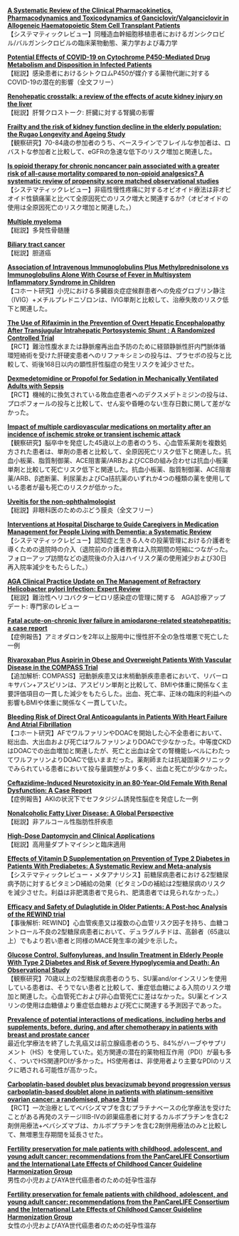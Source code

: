 [**A Systematic Review of the Clinical Pharmacokinetics, Pharmacodynamics and Toxicodynamics of Ganciclovir/Valganciclovir in Allogeneic Haematopoietic Stem Cell Transplant Patients**](https://pubmed.ncbi.nlm.nih.gov/33515202/)  
【システマティックレビュー】同種造血幹細胞移植患者におけるガンシクロビル/バルガンシクロビルの臨床薬物動態、薬力学および毒力学

[**Potential Effects of COVID-19 on Cytochrome P450-Mediated Drug Metabolism and Disposition in Infected Patients**](https://pubmed.ncbi.nlm.nih.gov/33538960/)  
【総説】感染患者におけるシトクロムP450が媒介する薬物代謝に対するCOVID-19の潜在的影響（全文フリー）

[**Renohepatic crosstalk: a review of the effects of acute kidney injury on the liver**](https://pubmed.ncbi.nlm.nih.gov/33527986/)  
【総説】肝腎クロストーク: 肝臓に対する腎臓の影響

[**Frailty and the risk of kidney function decline in the elderly population: the Rugao Longevity and Ageing Study**](https://pubmed.ncbi.nlm.nih.gov/33537782/)  
【観察研究】70-84歳の参加者のうち、ベースラインでフレイルな参加者は、ロバストな参加者と比較して、eGFRの急速な低下のリスク増加と関連した。

[**Is opioid therapy for chronic noncancer pain associated with a greater risk of all-cause mortality compared to non-opioid analgesics? A systematic review of propensity score matched observational studies**](https://pubmed.ncbi.nlm.nih.gov/33533519/)  
【システマティックレビュー】非癌性慢性疼痛に対するオピオイド療法は非オピオイド性鎮痛薬と比べて全原因死亡のリスク増大と関連するか?（オピオイドの使用は全原因死亡のリスク増加と関連した。）

[**Multiple myeloma**](https://pubmed.ncbi.nlm.nih.gov/33516340/)  
【総説】多発性骨髄腫

[**Biliary tract cancer**](https://pubmed.ncbi.nlm.nih.gov/33516341/)  
【総説】胆道癌

[**Association of Intravenous Immunoglobulins Plus Methylprednisolone vs Immunoglobulins Alone With Course of Fever in Multisystem Inflammatory Syndrome in Children**](https://pubmed.ncbi.nlm.nih.gov/33523115/)  
【コホート研究】小児における多臓器炎症症候群患者への免疫グロブリン静注（IVIG）+メチルプレドニゾロンは、IVIG単剤と比較して、治療失敗のリスク低下と関連した。

[**The Use of Rifaximin in the Prevention of Overt Hepatic Encephalopathy After Transjugular Intrahepatic Portosystemic Shunt : A Randomized Controlled Trial**](https://pubmed.ncbi.nlm.nih.gov/33524293/)  
【RCT】難治性腹水または静脈瘤再出血予防のために経頸静脈性肝内門脈体循環短絡術を受けた肝硬変患者へのリファキシミンの投与は、プラセボの投与と比較して、術後168日以内の顕性肝性脳症の発生リスクを減少させた。

[**Dexmedetomidine or Propofol for Sedation in Mechanically Ventilated Adults with Sepsis**](https://pubmed.ncbi.nlm.nih.gov/33528922/)  
【RCT】機械的に換気されている敗血症患者へのデクスメデトミジンの投与は、プロポフォールの投与と比較して、せん妄や昏睡のない生存日数に関して差がなかった。

[**Impact of multiple cardiovascular medications on mortality after an incidence of ischemic stroke or transient ischemic attack**](https://pubmed.ncbi.nlm.nih.gov/33530992/)  
【観察研究】脳卒中を発症した45歳以上の患者のうち、心血管系薬剤を複数処方された患者は、単剤の患者と比較して、全原因死亡リスク低下と関連した。抗血小板薬、脂質制御薬、ACE阻害薬/ARBおよびCCBの組み合わせは抗血小板薬単剤と比較して死亡リスク低下と関連した。抗血小板薬、脂質制御薬、ACE阻害薬/ARB、β遮断薬、利尿薬およびCa拮抗薬のいずれか4つの種類の薬を使用している患者が最も死亡のリスクが低かった。

[**Uveitis for the non-ophthalmologist**](https://pubmed.ncbi.nlm.nih.gov/33536186/)  
【総説】非眼科医のためのぶどう膜炎（全文フリー）

[**Interventions at Hospital Discharge to Guide Caregivers in Medication Management for People Living with Dementia: a Systematic Review**](https://pubmed.ncbi.nlm.nih.gov/33537953/)  
【システマティックレビュー】認知症と生きる人々の投薬管理における介護者を導くための退院時の介入（退院前の介護者教育は入院期間の短縮につながった。フォローアップ訪問などの退院後の介入はハイリスク薬の使用減少および30日再入院率減少をもたらした。）

[**AGA Clinical Practice Update on The Management of Refractory Helicobacter pylori Infection: Expert Review**](https://pubmed.ncbi.nlm.nih.gov/33524402/)  
【総説】難治性ヘリコバクターピロリ感染症の管理に関する　AGA診療アップデート: 専門家のレビュー

[**Fatal acute-on-chronic liver failure in amiodarone-related steatohepatitis: a case report**](https://pubmed.ncbi.nlm.nih.gov/33530924/)  
【症例報告】アミオダロンを2年以上服用中に慢性肝不全の急性増悪で死亡した一例

[**Rivaroxaban Plus Aspirin in Obese and Overweight Patients With Vascular Disease in the COMPASS Trial**](https://pubmed.ncbi.nlm.nih.gov/33538248/)  
【追加解析: COMPASS】冠動脈疾患又は末梢動脈疾患患者において、リバーロキサバン+アスピリンは、アスピリン単剤と比較して、BMIや体重に関係なく主要評価項目の一貫した減少をもたらした。出血、死亡率、正味の臨床的利益への影響もBMIや体重に関係なく一貫していた。

[**Bleeding Risk of Direct Oral Anticoagulants in Patients With Heart Failure And Atrial Fibrillation**](https://pubmed.ncbi.nlm.nih.gov/33541109/)  
【コホート研究】AFでワルファリンやDOACを開始した心不全患者において、総出血、大出血および死亡はワルファリンよりDOACで少なかった。中等度CKDはDOACでの出血増加と関連したが、死亡と出血は全ての腎機能レベルにわたってワルファリンよりDOACで低いままだった。薬剤師または抗凝固薬クリニックでみられている患者において投与量調整がより多く、出血と死亡が少なかった。

[**Ceftazidime-Induced Neurotoxicity in an 80-Year-Old Female With Renal Dysfunction: A Case Report**](https://pubmed.ncbi.nlm.nih.gov/33517818/)  
【症例報告】AKIの状況下でセフタジジム誘発性脳症を発症した一例

[**Nonalcoholic Fatty Liver Disease: A Global Perspective**](https://pubmed.ncbi.nlm.nih.gov/33526312/)  
【総説】非アルコール性脂肪性肝疾患

[**High-Dose Daptomycin and Clinical Applications**](https://pubmed.ncbi.nlm.nih.gov/33535792/)  
【総説】高用量ダプトマイシンと臨床適用

[**Effects of Vitamin D Supplementation on Prevention of Type 2 Diabetes in Patients With Prediabetes: A Systematic Review and Meta-analysis**](https://pubmed.ncbi.nlm.nih.gov/33534730/)  
【システマティックレビュー・メタアナリシス】前糖尿病患者における2型糖尿病予防に対するビタミンD補給の効果（ビタミンDの補給は2型糖尿病のリスクを減少させた。利益は非肥満患者で見られ、肥満患者では見られなかった。）

[**Efficacy and Safety of Dulaglutide in Older Patients: A Post-hoc Analysis of the REWIND trial**](https://pubmed.ncbi.nlm.nih.gov/33537745/)  
【事後解析: REWIND】心血管疾患又は複数の心血管リスク因子を持ち、血糖コントロール不良の2型糖尿病患者において、デュラグルチドは、高齢者（65歳以上）でもより若い患者と同様のMACE発生率の減少を示した。

[**Glucose Control, Sulfonylureas, and Insulin Treatment in Elderly People With Type 2 Diabetes and Risk of Severe Hypoglycemia and Death: An Observational Study**](https://pubmed.ncbi.nlm.nih.gov/33541857/)  
【観察研究】70歳以上の2型糖尿病患者のうち、SU薬and/orインスリンを使用している患者は、そうでない患者と比較して、重症低血糖による入院のリスク増加と関連した。心血管死亡および非心血管死亡に差はなかった。SU薬とインスリンの使用は血糖値より重症低血糖および死亡に関連する予測因子であった。

[**Prevalence of potential interactions of medications, including herbs and supplements, before, during, and after chemotherapy in patients with breast and prostate cancer**](https://pubmed.ncbi.nlm.nih.gov/33524183/)  
最近化学療法を終了した乳癌又は前立腺癌患者のうち、84%がハーブやサプリメント（HS）を使用していた。処方関連の潜在的薬物相互作用（PDI）が最も多く、ついでHS関連PDIが多かった。HS使用者は、非使用者より主要なPDIのリスクに晒される可能性が高かった。

[**Carboplatin-based doublet plus bevacizumab beyond progression versus carboplatin-based doublet alone in patients with platinum-sensitive ovarian cancer: a randomised, phase 3 trial**](https://pubmed.ncbi.nlm.nih.gov/33539744/)  
【RCT】一次治療としてベバシズマブを含むプラチナベースの化学療法を受けたことがある再発のステージIIIB-IVの卵巣癌患者に対するカルボプラチンを含む2剤併用療法+ベバシズマブは、カルボプラチンを含む2剤併用療法のみと比較して、無増悪生存期間を延長させた。

[**Fertility preservation for male patients with childhood, adolescent, and young adult cancer: recommendations from the PanCareLIFE Consortium and the International Late Effects of Childhood Cancer Guideline Harmonization Group**](https://pubmed.ncbi.nlm.nih.gov/33539754/)  
男性の小児およびAYA世代癌患者のための妊孕性温存

[**Fertility preservation for female patients with childhood, adolescent, and young adult cancer: recommendations from the PanCareLIFE Consortium and the International Late Effects of Childhood Cancer Guideline Harmonization Group**](https://pubmed.ncbi.nlm.nih.gov/33539753/)  
女性の小児およびAYA世代癌患者のための妊孕性温存
